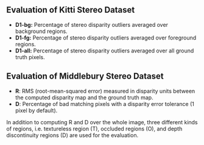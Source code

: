 ## Evaluation of Kitti Stereo Dataset
- **D1-bg:** Percentage of stereo disparity outliers averaged over background regions.
- **D1-fg:** Percentage of stereo disparity outliers averaged over foreground regions.
- **D1-all:** Percentage of stereo disparity outliers averaged over all ground truth pixels.


## Evaluation of Middlebury Stereo Dataset
- **R**: RMS (root-mean-squared error) measured in disparity units between the computed disparity map and the ground truth map.
- **D**: Percentage of bad matching pixels with a disparity error tolerance (1 pixel by default).
 
 
 In addition to computing R and D over the whole image, three different kinds of regions, i.e. textureless region (T), occluded regions (O), and depth discontinuity regions (D) are used for the evaluation.
